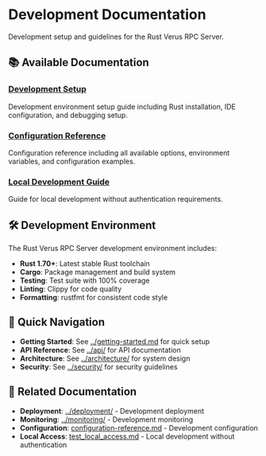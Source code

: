 # Development Documentation

Development setup and guidelines for the Rust Verus RPC Server.

## 📚 Available Documentation

### [Development Setup](setup.md)
Development environment setup guide including Rust installation, IDE configuration, and debugging setup.

### [Configuration Reference](configuration-reference.md)
Configuration reference including all available options, environment variables, and configuration examples.

### [Local Development Guide](test_local_access.md)
Guide for local development without authentication requirements.

## 🛠️ Development Environment

The Rust Verus RPC Server development environment includes:

- **Rust 1.70+**: Latest stable Rust toolchain
- **Cargo**: Package management and build system
- **Testing**: Test suite with 100% coverage
- **Linting**: Clippy for code quality
- **Formatting**: rustfmt for consistent code style

## 🔗 Quick Navigation

- **Getting Started**: See [../getting-started.md](../getting-started.md) for quick setup
- **API Reference**: See [../api/](api/) for API documentation
- **Architecture**: See [../architecture/](architecture/) for system design
- **Security**: See [../security/](security/) for security guidelines

## 📖 Related Documentation

- **Deployment**: [../deployment/](deployment/) - Development deployment
- **Monitoring**: [../monitoring/](monitoring/) - Development monitoring
- **Configuration**: [configuration-reference.md](configuration-reference.md) - Development configuration
- **Local Access**: [test_local_access.md](test_local_access.md) - Local development without authentication
